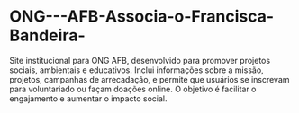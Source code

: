 # ONG---AFB-Associa-o-Francisca-Bandeira-
Site institucional para ONG AFB, desenvolvido para promover projetos sociais, ambientais e educativos. Inclui informações sobre a missão, projetos, campanhas de arrecadação, e permite que usuários se inscrevam para voluntariado ou façam doações online. O objetivo é facilitar o engajamento e aumentar o impacto social.
